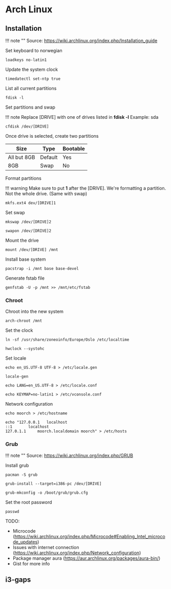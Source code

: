 # Arch Linux

## Installation

!!! note ""
    Source: https://wiki.archlinux.org/index.php/Installation_guide

Set keyboard to norwegian
```
loadkeys no-latin1
```

Update the system clock
```
timedatectl set-ntp true
```

List all current partitions
```
fdisk -l
```

Set partitions and swap

!!! note
    Replace [DRIVE] with one of drives listed in <b>fdisk -l</b> Example: sda

```
cfdisk /dev/[DRIVE]
```

Once drive is selected, create two partitions

| Size        | Type    | Bootable |
|-------------|---------|----------|
| All but 8GB | Default | Yes      |
| 8GB         | Swap    | No       |


Format partitions

!!! warning
    Make sure to put <b>1</b> after the [DRIVE]. We're formatting a partition. Not the whole drive. (Same with swap)

```
mkfs.ext4 dev/[DRIVE]1
```

Set swap
```
mkswap /dev/[DRIVE]2
```

```
swapon /dev/[DRIVE]2
```

Mount the drive
```
mount /dev/[DRIVE] /mnt
```

Install base system
```
pacstrap -i /mnt base base-devel
```

Generate fstab file
```
genfstab -U -p /mnt >> /mnt/etc/fstab
```

### Chroot

Chroot into the new system
```
arch-chroot /mnt
```

Set the clock
```
ln -sf /usr/share/zoneoinfo/Europe/Oslo /etc/localtime
```
```
hwclock --systohc
```

Set locale
```
echo en_US.UTF-8 UTF-8 > /etc/locale.gen
```

```
locale-gen
```

```
echo LANG=en_US.UTF-8 > /etc/locale.conf
```

```
echo KEYMAP=no-latin1 > /etc/vconsole.conf
```

Network configuration
```
echo moorch > /etc/hostname
```

```
echo "127.0.0.1	  localhost
::1		  localhost
127.0.1.1	  moorch.localdomain moorch" > /etc/hosts
```

### Grub

!!! note ""
    Source: https://wiki.archlinux.org/index.php/GRUB

Install grub
```
pacman -S grub
```

```
grub-install --target=i386-pc /dev/[DRIVE]
```

```
grub-mkconfig -o /boot/grub/grub.cfg
```

Set the root password
```
passwd
```

TODO:

- Microcode (https://wiki.archlinux.org/index.php/Microcode#Enabling_Intel_microcode_updates)
- Issues with internet connection (https://wiki.archlinux.org/index.php/Network_configuration)
- Package manager aura (https://aur.archlinux.org/packages/aura-bin/)
- Gist for more info

## i3-gaps
